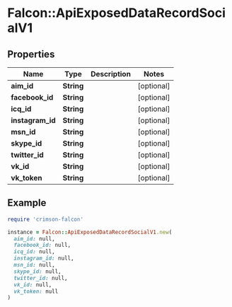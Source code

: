 # Falcon::ApiExposedDataRecordSocialV1

## Properties

| Name | Type | Description | Notes |
| ---- | ---- | ----------- | ----- |
| **aim_id** | **String** |  | [optional] |
| **facebook_id** | **String** |  | [optional] |
| **icq_id** | **String** |  | [optional] |
| **instagram_id** | **String** |  | [optional] |
| **msn_id** | **String** |  | [optional] |
| **skype_id** | **String** |  | [optional] |
| **twitter_id** | **String** |  | [optional] |
| **vk_id** | **String** |  | [optional] |
| **vk_token** | **String** |  | [optional] |

## Example

```ruby
require 'crimson-falcon'

instance = Falcon::ApiExposedDataRecordSocialV1.new(
  aim_id: null,
  facebook_id: null,
  icq_id: null,
  instagram_id: null,
  msn_id: null,
  skype_id: null,
  twitter_id: null,
  vk_id: null,
  vk_token: null
)
```


